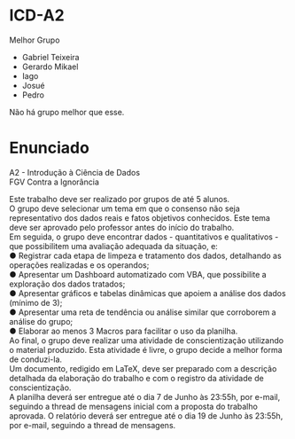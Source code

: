 # ICD-A2

Melhor Grupo

- Gabriel Teixeira
- Gerardo Mikael
- Iago
- Josué
- Pedro

Não há grupo melhor que esse.

# Enunciado

A2 - Introdução à Ciência de Dados  
FGV Contra a Ignorância  

Este trabalho deve ser realizado por grupos de até 5 alunos.  
O grupo deve selecionar um tema em que o consenso não seja representativo dos dados reais
e fatos objetivos conhecidos. Este tema deve ser aprovado pelo professor antes do início do
trabalho.  
Em seguida, o grupo deve encontrar dados - quantitativos e qualitativos - que possibilitem uma
avaliação adequada da situação, e:  
● Registrar cada etapa de limpeza e tratamento dos dados, detalhando as operações
realizadas e os operandos;  
● Apresentar um Dashboard automatizado com VBA, que possibilite a exploração dos
dados tratados;  
● Apresentar gráficos e tabelas dinâmicas que apoiem a análise dos dados (mínimo de 3);  
● Apresentar uma reta de tendência ou análise similar que corroborem a análise do grupo;  
● Elaborar ao menos 3 Macros para facilitar o uso da planilha.  
Ao final, o grupo deve realizar uma atividade de conscientização utilizando o material
produzido. Esta atividade é livre, o grupo decide a melhor forma de conduzi-la.  
Um documento, redigido em LaTeX, deve ser preparado com a descrição detalhada da
elaboração do trabalho e com o registro da atividade de conscientização.  
A planilha deverá ser entregue até o dia 7 de Junho às 23:55h, por e-mail, seguindo a thread
de mensagens inicial com a proposta do trabalho aprovada. O relatório deverá ser entregue até
o dia 19 de Junho às 23:55h, por e-mail, seguindo a thread de mensagens.
